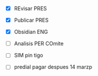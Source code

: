 
- [x] REvisar PRES
- [x] Publicar PRES
- [x] Obsidian ENG
- [ ] Analisis PER COmite
- [ ] SIM pin tigo
- [ ] predial pagar despues 14 marzp



